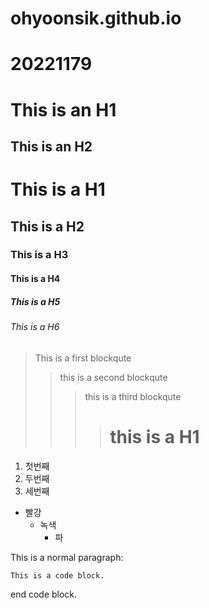 # ohyoonsik.github.io
# 20221179
This is an H1
=============
This is an H2
------------
# This is a H1
## This is a H2
### This is a H3
#### This is a H4
##### This is a H5
###### This is a H6
> This is a first blockqute
> >this is a second blockqute
> > > this is a third blockqute
> > > >  # this is a H1
1. 첫번째
2. 두번째
3. 세번째

* 빨강
   + 녹색
       - 파

This is a normal paragraph:

    This is a code block.
    
end code block.
